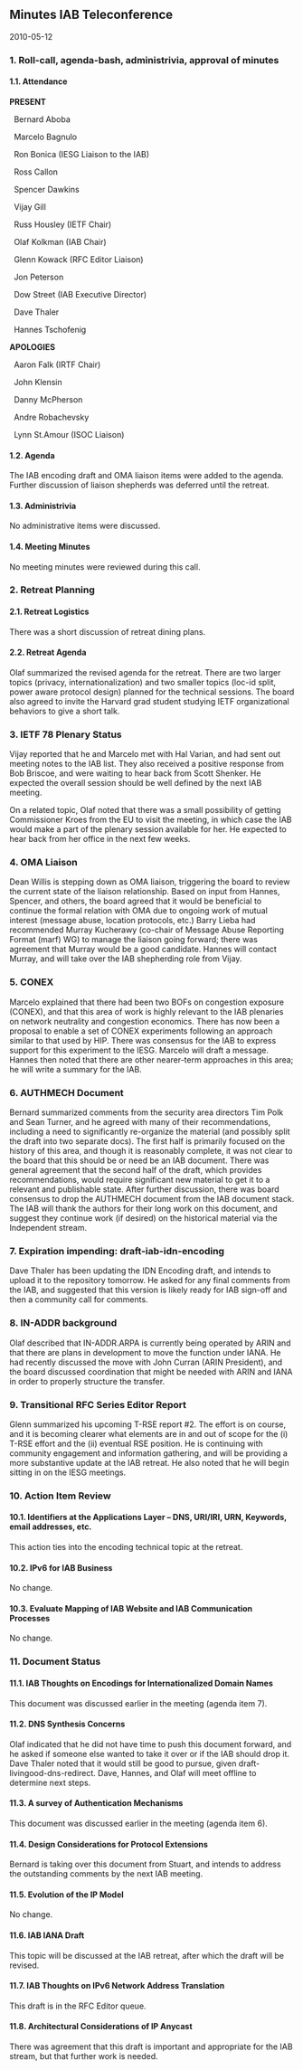 
Minutes IAB Teleconference
--------------------------


2010-05-12


### 1. Roll-call, agenda-bash, administrivia, approval of minutes


#### 1.1. Attendance


**PRESENT**  

  Bernard Aboba  

  Marcelo Bagnulo  

  Ron Bonica (IESG Liaison to the IAB)  

  Ross Callon  

  Spencer Dawkins  

  Vijay Gill  

  Russ Housley (IETF Chair)  

  Olaf Kolkman (IAB Chair)  

  Glenn Kowack (RFC Editor Liaison)  

  Jon Peterson  

  Dow Street (IAB Executive Director)  

  Dave Thaler  

  Hannes Tschofenig  

**APOLOGIES**  

  Aaron Falk (IRTF Chair)  

  John Klensin  

  Danny McPherson  

  Andre Robachevsky  

  Lynn St.Amour (ISOC Liaison)


#### 1.2. Agenda


The IAB encoding draft and OMA liaison items were added to the agenda. Further discussion of liaison shepherds was deferred until the retreat.


#### 1.3. Administrivia


No administrative items were discussed.


#### 1.4. Meeting Minutes


No meeting minutes were reviewed during this call.


### 2. Retreat Planning


#### 2.1. Retreat Logistics


There was a short discussion of retreat dining plans.


#### 2.2. Retreat Agenda


Olaf summarized the revised agenda for the retreat. There are two larger topics (privacy, internationalization) and two smaller topics (loc-id split, power aware protocol design) planned for the technical sessions. The board also agreed to invite the Harvard grad student studying IETF organizational behaviors to give a short talk.


### 3. IETF 78 Plenary Status


Vijay reported that he and Marcelo met with Hal Varian, and had sent out meeting notes to the IAB list. They also received a positive response from Bob Briscoe, and were waiting to hear back from Scott Shenker. He expected the overall session should be well defined by the next IAB meeting.


On a related topic, Olaf noted that there was a small possibility of getting Commissioner Kroes from the EU to visit the meeting, in which case the IAB would make a part of the plenary session available for her. He expected to hear back from her office in the next few weeks.


### 4. OMA Liaison


Dean Willis is stepping down as OMA liaison, triggering the board to review the current state of the liaison relationship. Based on input from Hannes, Spencer, and others, the board agreed that it would be beneficial to continue the formal relation with OMA due to ongoing work of mutual interest (message abuse, location protocols, etc.) Barry Lieba had recommended Murray Kucherawy (co-chair of Message Abuse Reporting Format (marf) WG) to manage the liaison going forward; there was agreement that Murray would be a good candidate. Hannes will contact Murray, and will take over the IAB shepherding role from Vijay.


### 5. CONEX


Marcelo explained that there had been two BOFs on congestion exposure (CONEX), and that this area of work is highly relevant to the IAB plenaries on network neutrality and congestion economics. There has now been a proposal to enable a set of CONEX experiments following an approach similar to that used by HIP. There was consensus for the IAB to express support for this experiment to the IESG. Marcelo will draft a message. Hannes then noted that there are other nearer-term approaches in this area; he will write a summary for the IAB.


### 6. AUTHMECH Document


Bernard summarized comments from the security area directors Tim Polk and Sean Turner, and he agreed with many of their recommendations, including a need to significantly re-organize the material (and possibly split the draft into two separate docs). The first half is primarily focused on the history of this area, and though it is reasonably complete, it was not clear to the board that this should be or need be an IAB document. There was general agreement that the second half of the draft, which provides recommendations, would require significant new material to get it to a relevant and publishable state. After further discussion, there was board consensus to drop the AUTHMECH document from the IAB document stack. The IAB will thank the authors for their long work on this document, and suggest they continue work (if desired) on the historical material via the Independent stream.


### 7. Expiration impending: draft-iab-idn-encoding


Dave Thaler has been updating the IDN Encoding draft, and intends to upload it to the repository tomorrow. He asked for any final comments from the IAB, and suggested that this version is likely ready for IAB sign-off and then a community call for comments.


### 8. IN-ADDR background


Olaf described that IN-ADDR.ARPA is currently being operated by ARIN and that there are plans in development to move the function under IANA. He had recently discussed the move with John Curran (ARIN President), and the board discussed coordination that might be needed with ARIN and IANA in order to properly structure the transfer.


### 9. Transitional RFC Series Editor Report


Glenn summarized his upcoming T-RSE report #2. The effort is on course, and it is becoming clearer what elements are in and out of scope for the (i) T-RSE effort and the (ii) eventual RSE position. He is continuing with community engagement and information gathering, and will be providing a more substantive update at the IAB retreat. He also noted that he will begin sitting in on the IESG meetings.


### 10. Action Item Review


#### 10.1. Identifiers at the Applications Layer – DNS, URI/IRI, URN, Keywords, email addresses, etc.


This action ties into the encoding technical topic at the retreat.


#### 10.2. IPv6 for IAB Business


No change.


#### 10.3. Evaluate Mapping of IAB Website and IAB Communication Processes


No change.


### 11. Document Status


#### 11.1. IAB Thoughts on Encodings for Internationalized Domain Names


This document was discussed earlier in the meeting (agenda item 7).


#### 11.2. DNS Synthesis Concerns


Olaf indicated that he did not have time to push this document forward, and he asked if someone else wanted to take it over or if the IAB should drop it. Dave Thaler noted that it would still be good to pursue, given draft-livingood-dns-redirect. Dave, Hannes, and Olaf will meet offline to determine next steps.


#### 11.3. A survey of Authentication Mechanisms


This document was discussed earlier in the meeting (agenda item 6).


#### 11.4. Design Considerations for Protocol Extensions


Bernard is taking over this document from Stuart, and intends to address the outstanding comments by the next IAB meeting.


#### 11.5. Evolution of the IP Model


No change.


#### 11.6. IAB IANA Draft


This topic will be discussed at the IAB retreat, after which the draft will be revised.


#### 11.7. IAB Thoughts on IPv6 Network Address Translation


This draft is in the RFC Editor queue.


#### 11.8. Architectural Considerations of IP Anycast


There was agreement that this draft is important and appropriate for the IAB stream, but that further work is needed.



